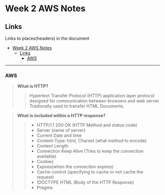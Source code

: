# Week 2 AWS Notes 

## Links
Links to places(headers) in the document
- [Week 2 AWS Notes](#week-2-aws-notes)
  - [Links](#links)
    - [AWS](#aws)
_____






### AWS

> **What is HTTP?**
>> Hypertext Transfer Protocol (HTTP) application layer protocol
>> designed for communication between browsers and web server
>> Tradionally used to transfer HTML Documents.


>**What is included within a HTTP response?**
>>* HTTP/1.1 200 OK (HTTP Method and status code)
>>* Server (name of server)
>>* Current Date and time
>>* Content-Type: html, Charset (what method to encode)
>>* Content Length
>>* Connection Keep Alive (Tries to keep the connection aveilable)
>>* Cookies
>>* Expires(when the conneciton expires)
>>* Cache-control (specifying to cache or not cache the request)
>>* !DOCTYPE HTML (Body of the HTTP Response)
>>* Pragma

>